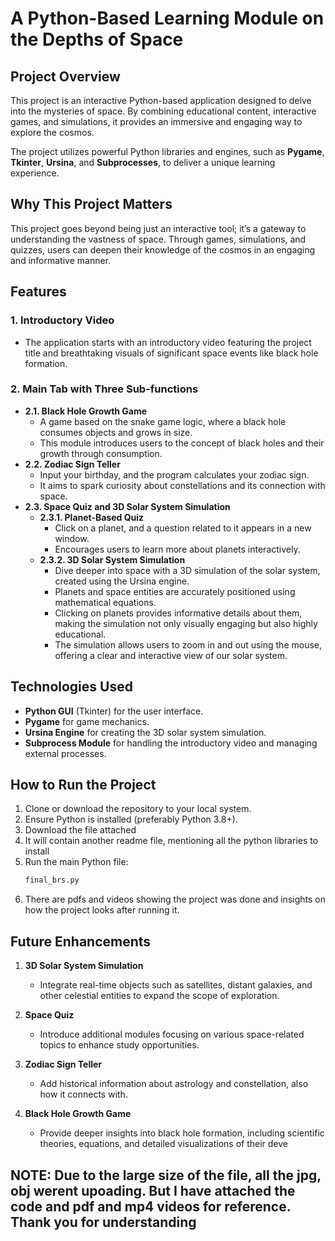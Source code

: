 
# A Python-Based Learning Module on the Depths of Space  

## Project Overview  
This project is an interactive Python-based application designed to delve into the mysteries of space. By combining educational content, interactive games, and simulations, it provides an immersive and engaging way to explore the cosmos.  

The project utilizes powerful Python libraries and engines, such as **Pygame**, **Tkinter**, **Ursina**, and **Subprocesses**, to deliver a unique learning experience.  

## Why This Project Matters  
This project goes beyond being just an interactive tool; it’s a gateway to understanding the vastness of space. Through games, simulations, and quizzes, users can deepen their knowledge of the cosmos in an engaging and informative manner.  

## Features  

### 1. **Introductory Video**  
   - The application starts with an introductory video featuring the project title and breathtaking visuals of significant space events like black hole formation.  

### 2. **Main Tab with Three Sub-functions**  
   - **2.1. Black Hole Growth Game**  
     - A game based on the snake game logic, where a black hole consumes objects and grows in size.  
     - This module introduces users to the concept of black holes and their growth through consumption.  
   - **2.2. Zodiac Sign Teller**  
     - Input your birthday, and the program calculates your zodiac sign.  
     - It aims to spark curiosity about constellations and its connection with space.  
   - **2.3. Space Quiz and 3D Solar System Simulation**  
     - **2.3.1. Planet-Based Quiz**  
       - Click on a planet, and a question related to it appears in a new window.  
       - Encourages users to learn more about planets interactively.  
     - **2.3.2. 3D Solar System Simulation**  
       - Dive deeper into space with a 3D simulation of the solar system, created using the Ursina engine.  
       - Planets and space entities are accurately positioned using mathematical equations.
       - Clicking on planets provides informative details about them, making the simulation not only visually engaging but also highly educational.  
       - The simulation allows users to zoom in and out using the mouse, offering a clear and interactive view of our solar system.  

## Technologies Used  
- **Python GUI** (Tkinter) for the user interface.  
- **Pygame** for game mechanics.  
- **Ursina Engine** for creating the 3D solar system simulation.  
- **Subprocess Module** for handling the introductory video and managing external processes.  

## How to Run the Project  
1. Clone or download the repository to your local system.  
2. Ensure Python is installed (preferably Python 3.8+).
3. Download the file attached
4. It will contain another readme file, mentioning all the python libraries to install
5. Run the main Python file:  
   ```bash  
   final_brs.py  

6. There are pdfs and videos showing the project was done and insights on how the project looks after running it.
   

## Future Enhancements  
1. **3D Solar System Simulation**  
   - Integrate real-time objects such as satellites, distant galaxies, and other celestial entities to expand the scope of exploration.  

2. **Space Quiz**  
   - Introduce additional modules focusing on various space-related topics to enhance study opportunities.  

3. **Zodiac Sign Teller**  
   - Add historical information about astrology and constellation, also how it connects with.  

4. **Black Hole Growth Game**  
   - Provide deeper insights into black hole formation, including scientific theories, equations, and detailed visualizations of their deve

## NOTE: Due to the large size of the file, all the jpg, obj werent upoading. But I have attached the code and pdf and mp4 videos for reference. Thank you for understanding





